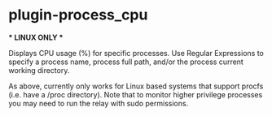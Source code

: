 plugin-process_cpu
=====================

**\* LINUX ONLY \***

Displays CPU usage (%) for specific processes.
Use Regular Expressions to specify a process name, process full path, and/or the process current working directory.

As above, currently only works for Linux based systems that support procfs (i.e. have a /proc directory).
Note that to monitor higher privilege processes you may need to run the relay with sudo permissions.
